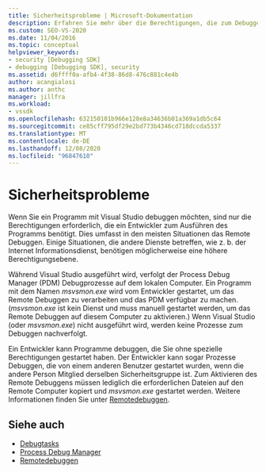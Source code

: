 ```yaml
---
title: Sicherheitsprobleme | Microsoft-Dokumentation
description: Erfahren Sie mehr über die Berechtigungen, die zum Debuggen eines Programms mithilfe von Visual Studio erforderlich sind, einschließlich Remote Debuggen und Situationen mit anderen Diensten.
ms.custom: SEO-VS-2020
ms.date: 11/04/2016
ms.topic: conceptual
helpviewer_keywords:
- security [Debugging SDK]
- debugging [Debugging SDK], security
ms.assetid: d6ffff0a-afb4-4f38-86d8-476c881c4e4b
author: acangialosi
ms.author: anthc
manager: jillfra
ms.workload:
- vssdk
ms.openlocfilehash: 632150101b966e128e8a34636b01a369a1db5c64
ms.sourcegitcommit: ce85cff795df29e2bd773b4346cd718dccda5337
ms.translationtype: MT
ms.contentlocale: de-DE
ms.lasthandoff: 12/08/2020
ms.locfileid: "96847610"
---
```

# <a name="security-issues"></a>Sicherheitsprobleme
Wenn Sie ein Programm mit Visual Studio debuggen möchten, sind nur die Berechtigungen erforderlich, die ein Entwickler zum Ausführen des Programms benötigt. Dies umfasst in den meisten Situationen das Remote Debuggen. Einige Situationen, die andere Dienste betreffen, wie z. b. der Internet Informationsdienst, benötigen möglicherweise eine höhere Berechtigungsebene.

 Während Visual Studio ausgeführt wird, verfolgt der Process Debug Manager (PDM) Debugprozesse auf dem lokalen Computer. Ein Programm mit dem Namen *msvsmon.exe* wird vom Entwickler gestartet, um das Remote Debuggen zu verarbeiten und das PDM verfügbar zu machen. (*msvsmon.exe* ist kein Dienst und muss manuell gestartet werden, um das Remote Debuggen auf diesem Computer zu aktivieren.) Wenn Visual Studio (oder *msvsmon.exe*) nicht ausgeführt wird, werden keine Prozesse zum Debuggen nachverfolgt.

 Ein Entwickler kann Programme debuggen, die Sie ohne spezielle Berechtigungen gestartet haben. Der Entwickler kann sogar Prozesse Debuggen, die von einem anderen Benutzer gestartet wurden, wenn die andere Person Mitglied derselben Sicherheitsgruppe ist. Zum Aktivieren des Remote Debuggens müssen lediglich die erforderlichen Dateien auf den Remote Computer kopiert und *msvsmon.exe* gestartet werden. Weitere Informationen finden Sie unter [Remotedebuggen](../../debugger/remote-debugging.md).

## <a name="see-also"></a>Siehe auch
- [Debugtasks](../../extensibility/debugger/debugging-tasks.md)
- [Process Debug Manager](../../extensibility/debugger/process-debug-manager.md)
- [Remotedebuggen](../../debugger/remote-debugging.md)
